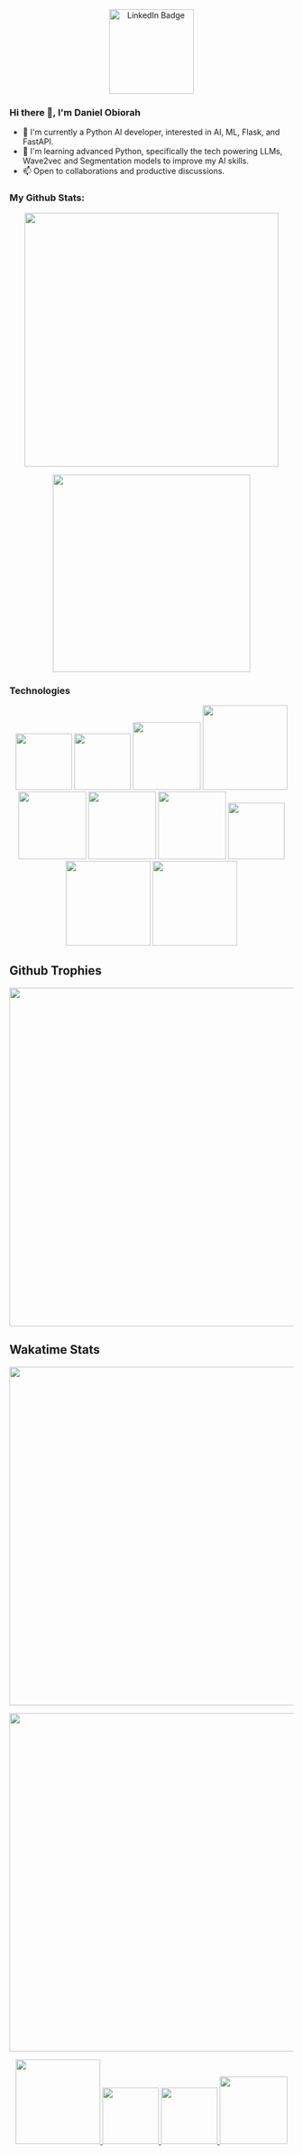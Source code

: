 <div id="header" align="center">

<div id="badges">
<a href="https://www.linkedin.com/in/dannythepydev">
<img src="https://img.shields.io/badge/LinkedIn-blue?style=for-the-badge&logo=linkedin&logoColor=white" alt="LinkedIn Badge" width="150"/>
</a>
</div>

</div>

### Hi there 👋, I'm Daniel Obiorah

- 🔭 I'm currently a Python AI developer, interested in AI, ML, Flask, and FastAPI.
- 🌱 I'm learning advanced Python, specifically the tech powering LLMs, Wave2vec and Segmentation models to improve my AI skills.
- 📫 Open to collaborations and productive discussions.

### My Github Stats:

<p align="center">
<img src="https://github-readme-stats.vercel.app/api?username=beetroit&show_icons=true&theme=omni" width="450"/>
</p>

<p align="center">
<img src="https://github-readme-stats.vercel.app/api/top-langs/?username=beetroit&layout=compact&theme=vision-friendly-dark" width="350"/>
</p>

### Technologies

<p align="center">
<img src="https://img.shields.io/badge/Python-3776AB?style=for-the-badge&logo=python&logoColor=white" width="100"/>
<img src="https://img.shields.io/badge/Flask-000000?style=for-the-badge&logo=flask&logoColor=white" width="100"/>
<img src="https://img.shields.io/badge/FastAPI-009688?style=for-the-badge&logo=fastapi&logoColor=white" width="120"/>
<img src="https://img.shields.io/badge/TensorFlow-FF6F00?style=for-the-badge&logo=tensorflow&logoColor=white" width="150"/>
<img src="https://img.shields.io/badge/PyTorch-EE4C2C?style=for-the-badge&logo=pytorch&logoColor=white" width="120"/>
<img src="https://img.shields.io/badge/Pandas-150458?style=for-the-badge&logo=pandas&logoColor=white" width="120"/>
<img src="https://img.shields.io/badge/NumPy-013243?style=for-the-badge&logo=numpy&logoColor=white" width="120"/>
<img src="https://img.shields.io/badge/SciPy-8CACEA?style=for-the-badge&logo=scipy&logoColor=white" width="100"/>
<img src="https://img.shields.io/badge/Scikit_Learn-F7931E?style=for-the-badge&logo=scikit-learn&logoColor=white" width="150"/>
<img src="https://img.shields.io/badge/Matplotlib-11557C?style=for-the-badge&logo=matplotlib&logoColor=white" width="150"/>
</p>

## Github Trophies

<p align="center">
<img src="https://github-profile-trophy.vercel.app/?username=Beetroit&theme=algolia&column=5" width="600"/>
</p>

## Wakatime Stats

<p align="center">
<img src="https://wakatime.com/share/@Beetroit/34538927-2e01-4e69-8919-edc0129f12a1.png" width="600"/>
</p>
<p align="center">
<img src="https://wakatime.com/share/@Beetroit/b227bdbf-2361-4c26-a4ce-8bc9510ab500.png" width="600"/>
</p>

<p align="center">
<a href="https://www.instagram.com/Cryptok3llz/" target="_blank">
<img src="https://img.shields.io/badge/instagram-%23E4405F.svg?&style=for-the-badge&logo=instagram&logoColor=white" width="150"/>
</a>
<a href="mailto:beetroit3266@gmail.com" target="_blank">
<img src="https://img.shields.io/badge/mail-%230077B5.svg?&style=for-the-badge&logo=gmail&logoColor=white" width="100"/>
</a>
<a href="https://dev.to/Beetroit" target="_blank">
<img src="https://img.shields.io/badge/dev.to-0A0A0A?style=for-the-badge&logo=devdotto&logoColor=white" width="100">
</a>
<a href="https://twitter.com/DannyThePyDev" target="_blank">
<img src="https://img.shields.io/badge/Twitter-1DA1F2?style=for-the-badge&logo=twitter&logoColor=white" width="120">
</a>
</p>
